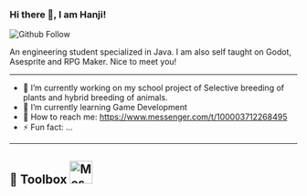 ### Hi there 👋, I am Hanji!

![Github Follow](https://img.shields.io/github/followers/hans-min?style=social)

An engineering student specialized in Java. I am also self taught on Godot, Asesprite and RPG Maker.
Nice to meet you!

---

- 🔭 I’m currently working on my school project of Selective breeding of plants and hybrid breeding of animals.
- 🌱 I’m currently learning Game Development
- 💬 How to reach me: https://www.messenger.com/t/100003712268495
- ⚡ Fun fact: ...
---
🧰 Toolbox
<img src="https://worldvectorlogo.com/download/facebook-messenger-3.svg" alt="Messenger Logo" width="40" height="40"/>
---
